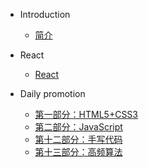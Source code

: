 * Introduction
    * [简介](README.md)

* React
  * [React](/react/react.js)

* Daily promotion
  * [第一部分：HTML5+CSS3](/mianshi/第一部分：HTML5+CSS3)
  * [第二部分：JavaScript](/mianshi/第二部分：JavaScript)
  * [第十二部分：手写代码](/mianshi/第十二部分：手写代码)
  * [第十三部分：高频算法](/mianshi/第十三部分：高频算法)
